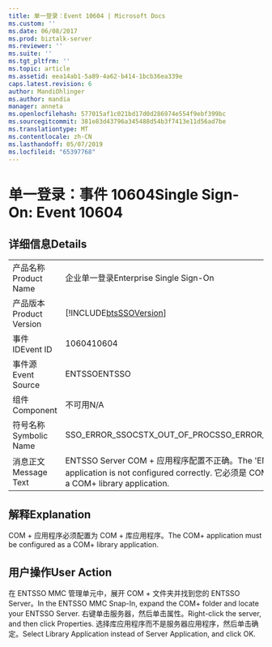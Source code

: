 ```yaml
---
title: 单一登录：Event 10604 | Microsoft Docs
ms.custom: ''
ms.date: 06/08/2017
ms.prod: biztalk-server
ms.reviewer: ''
ms.suite: ''
ms.tgt_pltfrm: ''
ms.topic: article
ms.assetid: eea14ab1-5a89-4a62-b414-1bcb36ea339e
caps.latest.revision: 6
author: MandiOhlinger
ms.author: mandia
manager: anneta
ms.openlocfilehash: 577015af1c021bd17d0d286974e554f9ebf399bc
ms.sourcegitcommit: 381e83d43796a345488d54b3f7413e11d56ad7be
ms.translationtype: MT
ms.contentlocale: zh-CN
ms.lasthandoff: 05/07/2019
ms.locfileid: "65397768"
---
```

# <a name="single-sign-on-event-10604"></a><span data-ttu-id="73045-102">单一登录：事件 10604</span><span class="sxs-lookup"><span data-stu-id="73045-102">Single Sign-On: Event 10604</span></span>
## <a name="details"></a><span data-ttu-id="73045-103">详细信息</span><span class="sxs-lookup"><span data-stu-id="73045-103">Details</span></span>  
  
|                 |                                                                                                          |
|-----------------|----------------------------------------------------------------------------------------------------------|
|  <span data-ttu-id="73045-104">产品名称</span><span class="sxs-lookup"><span data-stu-id="73045-104">Product Name</span></span>   |                                        <span data-ttu-id="73045-105">企业单一登录</span><span class="sxs-lookup"><span data-stu-id="73045-105">Enterprise Single Sign-On</span></span>                                         |
| <span data-ttu-id="73045-106">产品版本</span><span class="sxs-lookup"><span data-stu-id="73045-106">Product Version</span></span> |                        [!INCLUDE[btsSSOVersion](../includes/btsssoversion-md.md)]                        |
|    <span data-ttu-id="73045-107">事件 ID</span><span class="sxs-lookup"><span data-stu-id="73045-107">Event ID</span></span>     |                                                  <span data-ttu-id="73045-108">10604</span><span class="sxs-lookup"><span data-stu-id="73045-108">10604</span></span>                                                   |
|  <span data-ttu-id="73045-109">事件源</span><span class="sxs-lookup"><span data-stu-id="73045-109">Event Source</span></span>   |                                                  <span data-ttu-id="73045-110">ENTSSO</span><span class="sxs-lookup"><span data-stu-id="73045-110">ENTSSO</span></span>                                                  |
|    <span data-ttu-id="73045-111">组件</span><span class="sxs-lookup"><span data-stu-id="73045-111">Component</span></span>    |                                                   <span data-ttu-id="73045-112">不可用</span><span class="sxs-lookup"><span data-stu-id="73045-112">N/A</span></span>                                                    |
|  <span data-ttu-id="73045-113">符号名称</span><span class="sxs-lookup"><span data-stu-id="73045-113">Symbolic Name</span></span>  |                                      <span data-ttu-id="73045-114">SSO_ERROR_SSOCSTX_OUT_OF_PROC</span><span class="sxs-lookup"><span data-stu-id="73045-114">SSO_ERROR_SSOCSTX_OUT_OF_PROC</span></span>                                       |
|  <span data-ttu-id="73045-115">消息正文</span><span class="sxs-lookup"><span data-stu-id="73045-115">Message Text</span></span>   | <span data-ttu-id="73045-116">ENTSSO Server COM + 应用程序配置不正确。</span><span class="sxs-lookup"><span data-stu-id="73045-116">The 'ENTSSO Server' COM+ application is not configured correctly.</span></span> <span data-ttu-id="73045-117">它必须是 COM + 库应用程序。</span><span class="sxs-lookup"><span data-stu-id="73045-117">It must be a COM+ library application.</span></span> |
  
## <a name="explanation"></a><span data-ttu-id="73045-118">解释</span><span class="sxs-lookup"><span data-stu-id="73045-118">Explanation</span></span>  
 <span data-ttu-id="73045-119">COM + 应用程序必须配置为 COM + 库应用程序。</span><span class="sxs-lookup"><span data-stu-id="73045-119">The COM+ application must be configured as a COM+ library application.</span></span>  
  
## <a name="user-action"></a><span data-ttu-id="73045-120">用户操作</span><span class="sxs-lookup"><span data-stu-id="73045-120">User Action</span></span>  
 <span data-ttu-id="73045-121">在 ENTSSO MMC 管理单元中，展开 COM + 文件夹并找到您的 ENTSSO Server。</span><span class="sxs-lookup"><span data-stu-id="73045-121">In the ENTSSO MMC Snap-In, expand the COM+ folder and locate your ENTSSO Server.</span></span> <span data-ttu-id="73045-122">右键单击服务器，然后单击属性。</span><span class="sxs-lookup"><span data-stu-id="73045-122">Right-click the server, and then click Properties.</span></span> <span data-ttu-id="73045-123">选择库应用程序而不是服务器应用程序，然后单击确定。</span><span class="sxs-lookup"><span data-stu-id="73045-123">Select Library Application instead of Server Application, and click OK.</span></span>